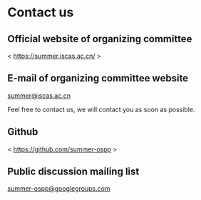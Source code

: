 # Contact us





## Official website of organizing committee



< https://summer.iscas.ac.cn/ >



## E-mail of organizing committee website



[ summer@iscas.ac.cn ]( mailto:summer@iscas.ac.cn )



Feel free to contact us, we will contact you as soon as possible.



## Github



< https://github.com/summer-ospp >



## Public discussion mailing list



[ summer-ospp@googlegroups.com ]( summer-ospp@googlegroups.com )